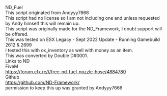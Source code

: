 ND_Fuel<br>
This script originated from Andyyy7666<br>
This script had no license so I am not including one and unless requested by Andy himself this will remain up.<br>
This script was originally made for the ND_Framework, I doubt support will be offered.<br>
This was tested on ESX Legacy - Sept 2022 Update - Running Gamebuild 2612 & 2699<br>
I tested this with ox_inventory as well with money as an item.<br>
This was converted by Double D#0001.<br>
Links to ND<br>
FiveM<br>
https://forum.cfx.re/t/free-nd-fuel-nozzle-hose/4884780<br>
Github<br>
https://github.com/ND-Framework/<br>
permission to keep this up was granted by Andyyy7666
